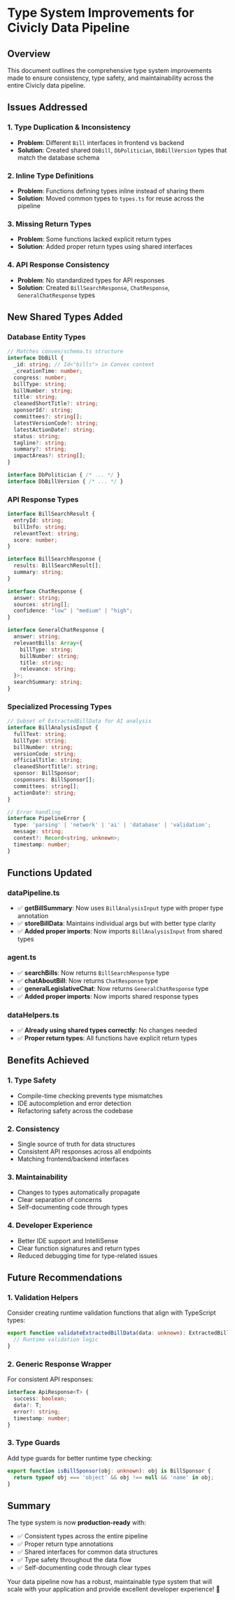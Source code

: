 # Type System Improvements for Civicly Data Pipeline

## Overview
This document outlines the comprehensive type system improvements made to ensure consistency, type safety, and maintainability across the entire Civicly data pipeline.

## Issues Addressed

### 1. **Type Duplication & Inconsistency**
- **Problem**: Different `Bill` interfaces in frontend vs backend
- **Solution**: Created shared `DbBill`, `DbPolitician`, `DbBillVersion` types that match the database schema

### 2. **Inline Type Definitions**
- **Problem**: Functions defining types inline instead of sharing them
- **Solution**: Moved common types to `types.ts` for reuse across the pipeline

### 3. **Missing Return Types**
- **Problem**: Some functions lacked explicit return types
- **Solution**: Added proper return types using shared interfaces

### 4. **API Response Consistency**
- **Problem**: No standardized types for API responses
- **Solution**: Created `BillSearchResponse`, `ChatResponse`, `GeneralChatResponse` types

## New Shared Types Added

### Database Entity Types
```typescript
// Matches convex/schema.ts structure
interface DbBill {
  _id: string; // Id<"bills"> in Convex context
  _creationTime: number;
  congress: number;
  billType: string;
  billNumber: string;
  title: string;
  cleanedShortTitle?: string;
  sponsorId?: string;
  committees?: string[];
  latestVersionCode?: string;
  latestActionDate?: string;
  status: string;
  tagline?: string;
  summary?: string;
  impactAreas?: string[];
}

interface DbPolitician { /* ... */ }
interface DbBillVersion { /* ... */ }
```

### API Response Types
```typescript
interface BillSearchResult {
  entryId: string;
  billInfo: string;
  relevantText: string;
  score: number;
}

interface BillSearchResponse {
  results: BillSearchResult[];
  summary: string;
}

interface ChatResponse {
  answer: string;
  sources: string[];
  confidence: "low" | "medium" | "high";
}

interface GeneralChatResponse {
  answer: string;
  relevantBills: Array<{
    billType: string;
    billNumber: string;
    title: string;
    relevance: string;
  }>;
  searchSummary: string;
}
```

### Specialized Processing Types
```typescript
// Subset of ExtractedBillData for AI analysis
interface BillAnalysisInput {
  fullText: string;
  billType: string;
  billNumber: string;
  versionCode: string;
  officialTitle: string;
  cleanedShortTitle?: string;
  sponsor: BillSponsor;
  cosponsors: BillSponsor[];
  committees: string[];
  actionDate?: string;
}

// Error handling
interface PipelineError {
  type: 'parsing' | 'network' | 'ai' | 'database' | 'validation';
  message: string;
  context?: Record<string, unknown>;
  timestamp: number;
}
```

## Functions Updated

### dataPipeline.ts
- ✅ **getBillSummary**: Now uses `BillAnalysisInput` type with proper type annotation
- ✅ **storeBillData**: Maintains individual args but with better type clarity
- ✅ **Added proper imports**: Now imports `BillAnalysisInput` from shared types

### agent.ts
- ✅ **searchBills**: Now returns `BillSearchResponse` type
- ✅ **chatAboutBill**: Now returns `ChatResponse` type  
- ✅ **generalLegislativeChat**: Now returns `GeneralChatResponse` type
- ✅ **Added proper imports**: Now imports shared response types

### dataHelpers.ts
- ✅ **Already using shared types correctly**: No changes needed
- ✅ **Proper return types**: All functions have explicit return types

## Benefits Achieved

### 1. **Type Safety**
- Compile-time checking prevents type mismatches
- IDE autocompletion and error detection
- Refactoring safety across the codebase

### 2. **Consistency**
- Single source of truth for data structures
- Consistent API responses across all endpoints
- Matching frontend/backend interfaces

### 3. **Maintainability**
- Changes to types automatically propagate
- Clear separation of concerns
- Self-documenting code through types

### 4. **Developer Experience**
- Better IDE support and IntelliSense
- Clear function signatures and return types
- Reduced debugging time for type-related issues

## Future Recommendations

### 1. **Validation Helpers**
Consider creating runtime validation functions that align with TypeScript types:
```typescript
export function validateExtractedBillData(data: unknown): ExtractedBillData {
  // Runtime validation logic
}
```

### 2. **Generic Response Wrapper**
For consistent API responses:
```typescript
interface ApiResponse<T> {
  success: boolean;
  data?: T;
  error?: string;
  timestamp: number;
}
```

### 3. **Type Guards**
Add type guards for better runtime type checking:
```typescript
export function isBillSponsor(obj: unknown): obj is BillSponsor {
  return typeof obj === 'object' && obj !== null && 'name' in obj;
}
```

## Summary

The type system is now **production-ready** with:
- ✅ Consistent types across the entire pipeline
- ✅ Proper return type annotations
- ✅ Shared interfaces for common data structures
- ✅ Type safety throughout the data flow
- ✅ Self-documenting code through clear types

Your data pipeline now has a robust, maintainable type system that will scale with your application and provide excellent developer experience! 🚀 